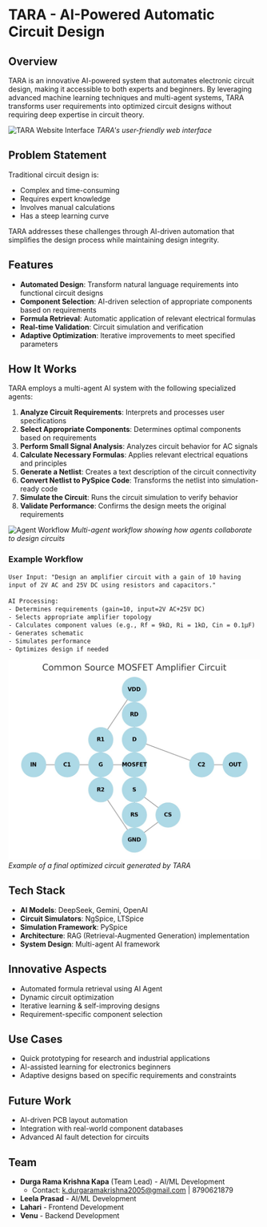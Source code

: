 # TARA - AI-Powered Automatic Circuit Design

## Overview
TARA is an innovative AI-powered system that automates electronic circuit design, making it accessible to both experts and beginners. By leveraging advanced machine learning techniques and multi-agent systems, TARA transforms user requirements into optimized circuit designs without requiring deep expertise in circuit theory.

![TARA Website Interface](/path/to/website_interface_image.png)
*TARA's user-friendly web interface*

## Problem Statement
Traditional circuit design is:
- Complex and time-consuming
- Requires expert knowledge
- Involves manual calculations
- Has a steep learning curve

TARA addresses these challenges through AI-driven automation that simplifies the design process while maintaining design integrity.

## Features
- **Automated Design**: Transform natural language requirements into functional circuit designs
- **Component Selection**: AI-driven selection of appropriate components based on requirements
- **Formula Retrieval**: Automatic application of relevant electrical formulas
- **Real-time Validation**: Circuit simulation and verification
- **Adaptive Optimization**: Iterative improvements to meet specified parameters

## How It Works
TARA employs a multi-agent AI system with the following specialized agents:

1. **Analyze Circuit Requirements**: Interprets and processes user specifications
2. **Select Appropriate Components**: Determines optimal components based on requirements
3. **Perform Small Signal Analysis**: Analyzes circuit behavior for AC signals
4. **Calculate Necessary Formulas**: Applies relevant electrical equations and principles
5. **Generate a Netlist**: Creates a text description of the circuit connectivity
6. **Convert Netlist to PySpice Code**: Transforms the netlist into simulation-ready code
7. **Simulate the Circuit**: Runs the circuit simulation to verify behavior
8. **Validate Performance**: Confirms the design meets the original requirements

![Agent Workflow](/path/to/agent_workflow_image.png)
*Multi-agent workflow showing how agents collaborate to design circuits*

### Example Workflow
```
User Input: "Design an amplifier circuit with a gain of 10 having input of 2V AC and 25V DC using resistors and capacitors."

AI Processing: 
- Determines requirements (gain=10, input=2V AC+25V DC)
- Selects appropriate amplifier topology
- Calculates component values (e.g., Rf = 9kΩ, Ri = 1kΩ, Cin = 0.1μF)
- Generates schematic
- Simulates performance
- Optimizes design if needed
```

![Final Circuit](images/circuit_design.jpg)
*Example of a final optimized circuit generated by TARA*

## Tech Stack
- **AI Models**: DeepSeek, Gemini, OpenAI
- **Circuit Simulators**: NgSpice, LTSpice
- **Simulation Framework**: PySpice
- **Architecture**: RAG (Retrieval-Augmented Generation) implementation
- **System Design**: Multi-agent AI framework

## Innovative Aspects
- Automated formula retrieval using AI Agent
- Dynamic circuit optimization
- Iterative learning & self-improving designs
- Requirement-specific component selection

## Use Cases
- Quick prototyping for research and industrial applications
- AI-assisted learning for electronics beginners
- Adaptive designs based on specific requirements and constraints

## Future Work
- AI-driven PCB layout automation
- Integration with real-world component databases
- Advanced AI fault detection for circuits

## Team
- **Durga Rama Krishna Kapa** (Team Lead) - AI/ML Development
  - Contact: k.durgaramakrishna2005@gmail.com | 8790621879
- **Leela Prasad** - AI/ML Development
- **Lahari** - Frontend Development
- **Venu** - Backend Development




